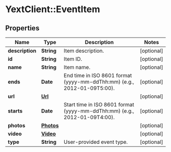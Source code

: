 # YextClient::EventItem

## Properties
Name | Type | Description | Notes
------------ | ------------- | ------------- | -------------
**description** | **String** | Item description. | [optional] 
**id** | **String** | Item ID. | [optional] 
**name** | **String** | Item name. | [optional] 
**ends** | **Date** | End time in ISO 8601 format (yyyy-mm-ddThh:mm) (e.g., 2012-01-09T5:00). | [optional] 
**url** | [**Url**](Url.md) |  | [optional] 
**starts** | **Date** | Start time in ISO 8601 format (yyyy-mm-ddThh:mm) (e.g., 2012-01-09T4:00). | [optional] 
**photos** | [**Photos**](Photos.md) |  | [optional] 
**video** | [**Video**](Video.md) |  | [optional] 
**type** | **String** | User-provided event type. | [optional] 


